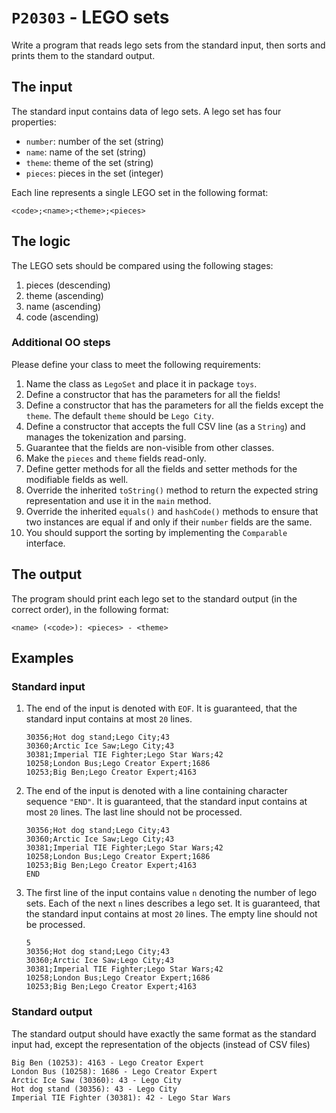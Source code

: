 # `P20303` - LEGO sets

Write a program that reads lego sets from the standard input, then sorts and prints them to the standard output.

## The input

The standard input contains data of lego sets. A lego set has four properties:

* `number`: number of the set (string)
* `name`: name of the set (string)
* `theme`: theme of the set (string)
* `pieces`: pieces in the set (integer)

Each line represents a single LEGO set in the following format:

```
<code>;<name>;<theme>;<pieces>
```

## The logic

The LEGO sets should be compared using the following stages:

1. pieces (descending)
2. theme (ascending)
3. name (ascending)
4. code (ascending)

### Additional OO steps

Please define your class to meet the following requirements:

1. Name the class as `LegoSet` and place it in package `toys`.
1. Define a constructor that has the parameters for all the fields!
1. Define a constructor that has the parameters for all the fields except the `theme`. The default `theme` should be `Lego City`.
1. Define a constructor that accepts the full CSV line (as a `String`) and manages the tokenization and parsing.
1. Guarantee that the fields are non-visible from other classes.
1. Make the `pieces` and `theme` fields read-only.
1. Define getter methods for all the fields and setter methods for the modifiable fields as well.
1. Override the inherited `toString()` method to return the expected string representation and use it in the `main` method.
1. Override the inherited `equals()` and `hashCode()` methods to ensure that two instances are equal if and only if their `number` fields are the same.
1. You should support the sorting by implementing the `Comparable` interface.

## The output

The program should print each lego set to the standard output (in the correct order), in the following format:

```
<name> (<code>): <pieces> - <theme>
```

## Examples

### Standard input

1.  The end of the input is denoted with `EOF`. It is guaranteed, that the standard input contains at most `20` lines.

    ```
    30356;Hot dog stand;Lego City;43
    30360;Arctic Ice Saw;Lego City;43
    30381;Imperial TIE Fighter;Lego Star Wars;42
    10258;London Bus;Lego Creator Expert;1686
    10253;Big Ben;Lego Creator Expert;4163
    ```

1.  The end of the input is denoted with a line containing character sequence `"END"`. It is guaranteed, that the standard input contains at most `20` lines. The last line should not be processed.

    ```
    30356;Hot dog stand;Lego City;43
    30360;Arctic Ice Saw;Lego City;43
    30381;Imperial TIE Fighter;Lego Star Wars;42
    10258;London Bus;Lego Creator Expert;1686
    10253;Big Ben;Lego Creator Expert;4163
    END
    ```

1.  The first line of the input contains value `n` denoting the number of lego sets. Each of the next `n` lines describes a lego set. It is guaranteed, that the standard input contains at most `20` lines. The empty line should not be processed.

    ```
    5
    30356;Hot dog stand;Lego City;43
    30360;Arctic Ice Saw;Lego City;43
    30381;Imperial TIE Fighter;Lego Star Wars;42
    10258;London Bus;Lego Creator Expert;1686
    10253;Big Ben;Lego Creator Expert;4163
    ```

### Standard output

The standard output should have exactly the same format as the standard input had, except the representation of the objects (instead of CSV files)

```
Big Ben (10253): 4163 - Lego Creator Expert
London Bus (10258): 1686 - Lego Creator Expert
Arctic Ice Saw (30360): 43 - Lego City
Hot dog stand (30356): 43 - Lego City
Imperial TIE Fighter (30381): 42 - Lego Star Wars
```
